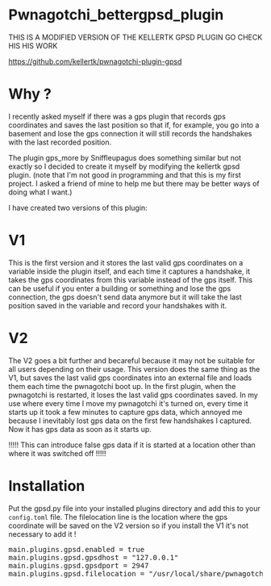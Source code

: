 # Pwnagotchi_bettergpsd_plugin

THIS IS A MODIFIED VERSION OF THE KELLERTK GPSD PLUGIN GO CHECK HIS HIS WORK

https://github.com/kellertk/pwnagotchi-plugin-gpsd

# Why ?
I recently asked myself if there was a gps plugin that records gps coordinates and saves the last position so that if, for example, you go into a basement and lose the gps connection it will still records the handshakes with the last recorded position.

The plugin gps_more by Sniffleupagus does something similar but not exactly so I decided to create it myself by modifying the kellertk gpsd plugin. (note that I'm not good in programming and that this is my first project. I asked a friend of mine to help me but there may be better ways of doing what I want.)

I have created two versions of this plugin:

# V1
This is the first version and it stores the last valid gps coordinates on a variable inside the plugin itself, and each time it captures a handshake, it takes the gps coordinates from this variable instead of the gps itself. This can be useful if you enter a building or something and lose the gps connection, the gps doesn't send data anymore but it will take the last position saved in the variable and record your handshakes with it.

# V2
The V2 goes a bit further and becareful because it may not be suitable for all users depending on their usage. This version does the same thing as the V1, but saves the last valid gps coordinates into an external file and loads them each time the pwnagotchi boot up. In the first plugin, when the pwnagotchi is restarted, it loses the last valid gps coordinates saved. In my use where every time I move my pwnagotchi it's turned on, every time it starts up it took a few minutes to capture gps data, which annoyed me because I inevitably lost gps data on the first few handshakes I captured. Now it has gps data as soon as it starts up.

!!!!! This can introduce false gps data if it is started at a location other than where it was switched off !!!!! 

# Installation
Put the gpsd.py file into your installed plugins directory and add this to your <code>config.toml</code> file. The filelocation line is the location where the gps coordinate will be saved on the V2 version so if you install the V1 it's not necessary to add it !

<pre>
main.plugins.gpsd.enabled = true
main.plugins.gpsd.gpsdhost = "127.0.0.1"
main.plugins.gpsd.gpsdport = 2947
main.plugins.gpsd.filelocation = "/usr/local/share/pwnagotchi/installed-plugins/lastsessiongps.json" #only useful on the V2
</pre>
